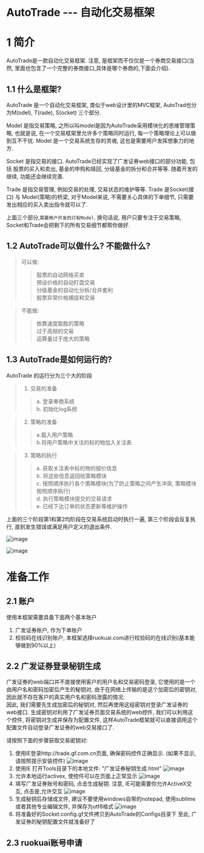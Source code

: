 AutoTrade --- 自动化交易框架
====================

# 1 简介
AutoTrade是一款自动化交易框架. 注意, 是框架而不仅仅是一个券商交易接口(当然, 里面也包含了一个完整的券商接口,具体是哪个券商的,下面会介绍). 

## 1.1 什么是框架?
AutoTrade 是一个自动化交易框架, 类似于web设计里的MVC框架, AutoTrad也分为M(odel), T(rade), S(ocket) 三个部分.

Model 是指交易策略, 之所以叫model是因为AutoTrade采用模块化的思维管理策略, 也就是说, 在一个交易框架里允许多个策略同时运行, 每一个策略理论上可以做到互不干扰.
Model 是一个交易系统生存的灵魂, 这也是需要用户发挥想象力的地方.

Socket 是指交易的接口. AutoTrade已经实现了广发证券web接口的部分功能, 包括 股票的买入和卖出, 基金的申购和赎回, 分级基金的拆分和合并等等.
随着开发的继续, 功能还会继续完善.

Trade 是指交易管理, 例如交易的处理, 交易状态的维护等等.
Trade 是Socket(接口) 与 Model(策略)的桥梁,  对于Model来说, 不需要关心具体的下单细节, 只需要发出相应的买入卖出指令就可以了.

上面三个部分,`需要用户开发的只有Model`. 换句话说, 用户只要专注于交易策略, Socket和Trade会把剩下的所有交易细节都帮你做好.

## 1.2 AutoTrade可以做什么? 不能做什么?

> 可以做:
>> 股票的自动网格买卖<br>
>> 预设价格的自动盯盘交易<br>
>> 分级基金的自动化分拆/合并套利<br>
>> 股票异常价格捕捉和交易

>不能做:
>> 依靠速度取胜的策略<br>
>> 过于高频的交易<br>
>> 运算量过于庞大的策略<br>

## 1.3 AutoTrade是如何运行的?
AutoTrade 的运行分为三个大的阶段
> 1. 交易的准备
>> a. 登录券商系统<br>
>> b. 初始化log系统<br>

> 2. 策略的准备
>> a.载入用户策略<br>
>> b.将用户策略中关注的标的物加入关注表<br>

> 3. 策略的执行
>> a. 获取关注表中标的物的报价信息<br>
>> b. 将这些信息返回给策略模块<br>
>> c. 按照顺序执行各个策略模块(为了防止策略之间产生冲突, 策略模块按照顺序执行) <br>
>> d. 执行策略模块提交的交易请求<br>
>> e. 已经下达订单的状态更新等维护操作<br>

上面的三个阶段第1和第2均阶段在交易系统启动时执行一遍, 第三个阶段会反复执行, 直到发生错误或满足用户定义的退出条件.

![image](https://github.com/changye/AutoTrade/raw/master/Documents/image/start.jpg)

![image](https://github.com/changye/AutoTrade/raw/master/Documents/image/run.jpg)

# 准备工作
## 2.1 账户
使用本框架需要具备下面两个基本账户<br>
1. 广发证券账户, 作为下单账户<br>
2. 校验码在线识别账户, 本框架选择ruokuai.com进行校验码的在线识别(基本能够做到90%以上)<br>

## 2.2 广发证券登录秘钥生成
广发证券的web端口并不直接使用客户的用户名和交易密码登录, 它使用的是一个由用户名和密码加密后产生的秘钥对, 由于在网络上传输的是这个加密后的密钥对, 因此就不存在客户的真实用户名和密码泄露的情况.<br>
因此, 我们需要先生成加密后的秘钥对, 然后再使用这组密钥对登录广发证券的web接口. 生成密钥对利用了广发证券页面交易系统的web控件, 我们可以利用这个控件, 将密钥对生成并保存为配置文件, 这样AutoTrade框架就可以直接调用这个配置文件自动登录广发证券的web交易接口了.<br>

请按照下面的步骤获取交易密钥对:
1. 使用IE登录http://trade.gf.com.cn页面, 确保密码控件正确显示. (如果不显示,请按照提示安装控件)
![image](https://github.com/changye/AutoTrade/raw/master/Documents/image/控件准备.png)
2. 使用IE 打开Tools目录下的本地文件: "广发证券秘钥生成.html"
![image](https://github.com/changye/AutoTrade/raw/master/Documents/image/秘钥生成1.png)
3. 允许本地运行activex, 使控件可以在页面上正常显示
![image](https://github.com/changye/AutoTrade/raw/master/Documents/image/秘钥生成2.png)
4. 填写广发证券账号和密码, 点击生成秘钥. 注意, IE可能需要你允许ActiveX交互, 点击是,允许交互
![image](https://github.com/changye/AutoTrade/raw/master/Documents/image/秘钥生成3.png)
5. 生成秘钥后存储成文件, 建议不要使用windows自带的notepad, 使用sublime或者其他专业编辑文件, 并保存为utf8格式
![image](https://github.com/changye/AutoTrade/raw/master/Documents/image/秘钥生成4.png)
6. 将准备好的Socket.config.gf文件拷贝到AutoTrade的Configs目录下
至此, 广发证券的秘钥配置文件就准备好了


## 2.3 ruokuai账号申请


